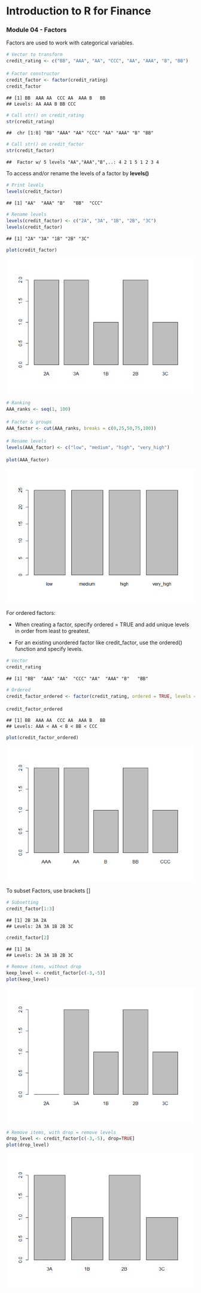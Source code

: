 Introduction to R for Finance
================

### Module 04 - Factors

Factors are used to work with categorical variables.

``` r
# Vector to transform
credit_rating <- c("BB", "AAA", "AA", "CCC", "AA", "AAA", "B", "BB")

# Factor constructor
credit_factor <- factor(credit_rating)
credit_factor
```

    ## [1] BB  AAA AA  CCC AA  AAA B   BB 
    ## Levels: AA AAA B BB CCC

``` r
# Call str() on credit_rating
str(credit_rating)
```

    ##  chr [1:8] "BB" "AAA" "AA" "CCC" "AA" "AAA" "B" "BB"

``` r
# Call str() on credit_factor
str(credit_factor)
```

    ##  Factor w/ 5 levels "AA","AAA","B",..: 4 2 1 5 1 2 3 4

To access and/or rename the levels of a factor by **levels()**

``` r
# Print levels
levels(credit_factor)
```

    ## [1] "AA"  "AAA" "B"   "BB"  "CCC"

``` r
# Rename levels
levels(credit_factor) <- c("2A", "3A", "1B", "2B", "3C")
levels(credit_factor)
```

    ## [1] "2A" "3A" "1B" "2B" "3C"

``` r
plot(credit_factor)
```

![](04-Factors_files/figure-gfm/unnamed-chunk-3-1.png)<!-- -->

``` r
# Ranking
AAA_ranks <- seq(1, 100)

# Factor & groups
AAA_factor <- cut(AAA_ranks, breaks = c(0,25,50,75,100))

# Rename levels
levels(AAA_factor) <- c("low", "medium", "high", "very_high")

plot(AAA_factor)
```

![](04-Factors_files/figure-gfm/unnamed-chunk-4-1.png)<!-- -->

For ordered factors:

- When creating a factor, specify ordered = TRUE and add unique levels
  in order from least to greatest.

- For an existing unordered factor like credit_factor, use the ordered()
  function and specify levels.

``` r
# Vector
credit_rating
```

    ## [1] "BB"  "AAA" "AA"  "CCC" "AA"  "AAA" "B"   "BB"

``` r
# Ordered
credit_factor_ordered <- factor(credit_rating, ordered = TRUE, levels = c("AAA", "AA", "B", "BB", "CCC"))

credit_factor_ordered
```

    ## [1] BB  AAA AA  CCC AA  AAA B   BB 
    ## Levels: AAA < AA < B < BB < CCC

``` r
plot(credit_factor_ordered)
```

![](04-Factors_files/figure-gfm/unnamed-chunk-5-1.png)<!-- -->

To subset Factors, use brackets \[\]

``` r
# Subsetting
credit_factor[1:3]
```

    ## [1] 2B 3A 2A
    ## Levels: 2A 3A 1B 2B 3C

``` r
credit_factor[2]
```

    ## [1] 3A
    ## Levels: 2A 3A 1B 2B 3C

``` r
# Remove items, without drop
keep_level <- credit_factor[c(-3,-5)]
plot(keep_level)
```

![](04-Factors_files/figure-gfm/unnamed-chunk-6-1.png)<!-- -->

``` r
# Remove items, with drop = remove levels
drop_level <- credit_factor[c(-3,-5), drop=TRUE]
plot(drop_level)
```

![](04-Factors_files/figure-gfm/unnamed-chunk-6-2.png)<!-- -->
